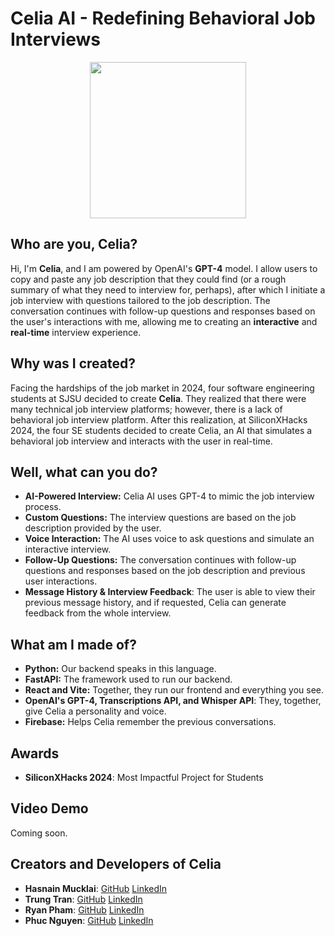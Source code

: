 # Celia AI - Redefining Behavioral Job Interviews

<p align="center">
  <img src="https://github.com/food0903/AI-Job-Interview/assets/61821603/ae513199-d1ee-4b49-b2bb-357ac4c3b3a2" width="250" height="250">
</p>

## Who are you, Celia?
Hi, I'm **Celia**, and I am powered by OpenAI's **GPT-4** model. I allow users to copy and paste any job description that they could find (or a rough summary of what they need to interview for, perhaps), after which I initiate a job interview with questions tailored to the job description. The conversation continues with follow-up questions and responses based on the user's interactions with me,  allowing me to creating an **interactive** and **real-time** interview experience.

## Why was I created?
Facing the hardships of the job market in 2024, four software engineering students at SJSU decided to create **Celia**. They realized that there were many technical job interview platforms; however, there is a lack of behavioral job interview platform. After this realization, at SiliconXHacks 2024, the four SE students decided to create Celia, an AI that simulates a behavioral job interview and interacts with the user in real-time.

## Well, what can you do?
* **AI-Powered Interview:** Celia AI uses GPT-4 to mimic the job interview process.
* **Custom Questions:** The interview questions are based on the job description provided by the user.
* **Voice Interaction:** The AI uses voice to ask questions and simulate an interactive interview.
* **Follow-Up Questions:** The conversation continues with follow-up questions and responses based on the job description and previous user interactions.
* **Message History & Interview Feedback**: The user is able to view their previous message history, and if requested, Celia can generate feedback from the whole interview.

## What am I made of?
* **Python:** Our backend speaks in this language.
* **FastAPI:** The framework used to run our backend.
* **React and Vite:** Together, they run our frontend and everything you see.
* **OpenAI's GPT-4, Transcriptions API, and Whisper API**: They, together, give Celia a personality and voice.
* **Firebase:** Helps Celia remember the previous conversations.

## Awards
* **SiliconXHacks 2024**: Most Impactful Project for Students



## Video Demo
Coming soon.

## Creators and Developers of Celia
* **Hasnain Mucklai**: [GitHub](https://github.com/Hasnain7861) [LinkedIn](https://www.linkedin.com/in/hasnainmucklai/)
* **Trung Tran**: [GitHub](https://github.com/trungtran1234) [LinkedIn](https://www.linkedin.com/in/trung-tran1234/)
* **Ryan Pham**: [GitHub](https://github.com/flotoria) [LinkedIn](https://www.linkedin.com/in/ryan-pham-617b32223/)
* **Phuc Nguyen**: [GitHub](https://github.com/food0903) [LinkedIn](https://www.linkedin.com/in/phuc-ngoc-tan-nguyen/)
